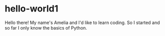 # hello-world1

Hello there! My name's Amelia and I'd like to learn coding. 
So I started and so far I only know the basics of Python.
